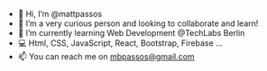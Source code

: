 - 👋  Hi, I’m @mattpassos
- 👀  I’m a very curious person and looking to collaborate and learn!
- 🌱  I’m currently learning Web Development @TechLabs Berlin
- 💻  Html, CSS, JavaScript, React, Bootstrap, Firebase ...
- 📫  You can reach me on mbpassos@gmail.com

<!---
mattpassos/mattpassos is a ✨ special ✨ repository because its `README.md` (this file) appears on your GitHub profile.
You can click the Preview link to take a look at your changes.
--->
